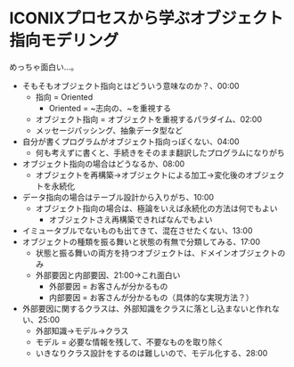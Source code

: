 # ICONIXプロセスから学ぶオブジェクト指向モデリング

めっちゃ面白い...。

- そもそもオブジェクト指向とはどういう意味なのか？、00:00
	- 指向 = Oriented
		- Oriented = ~志向の、~を重視する
	- オブジェクト指向 = オブジェクトを重視するパラダイム、02:00
	- メッセージパッシング、抽象データ型など
- 自分が書くプログラムがオブジェクト指向っぽくない、04:00
	- 何も考えずに書くと、手続きをそのまま翻訳したプログラムになりがち
- オブジェクト指向の場合はどうなるか、08:00
	- オブジェクトを再構築→オブジェクトによる加工→変化後のオブジェクトを永続化
- データ指向の場合はテーブル設計から入りがち、10:00
	- オブジェクト指向の場合は、極論をいえば永続化の方法は何でもよい
		- オブジェクトさえ再構築できればなんでもよい
- イミュータブルでないものも出てきて、混在させたくない、13:00
- オブジェクトの種類を振る舞いと状態の有無で分類してみる、17:00
	- 状態と振る舞いの両方を持つオブジェクトは、ドメインオブジェクトのみ
	- 外部要因と内部要因、21:00→これ面白い
		- 外部要因 = お客さんが分かるもの
		- 内部要因 = お客さんが分かるもの（具体的な実現方法？）
- 外部要因に関するクラスは、外部知識をクラスに落とし込まないと作れない、25:00
	- 外部知識→モデル→クラス
	- モデル = 必要な情報を残して、不要なものを取り除く
	- いきなりクラス設計をするのは難しいので、モデル化する、28:00
